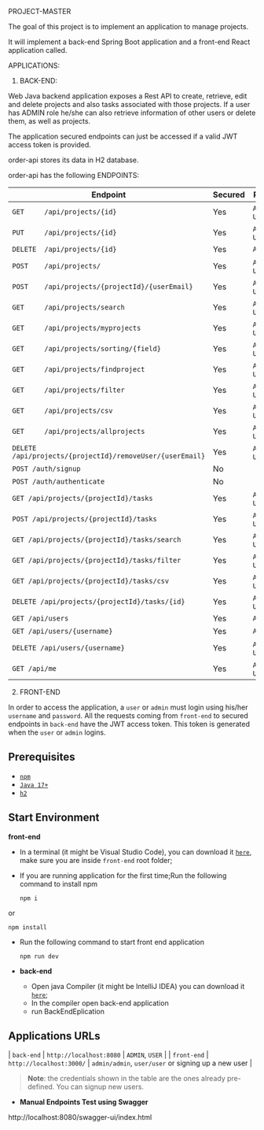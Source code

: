 PROJECT-MASTER

The goal of this project is to implement an application to manage projects.

It will implement a back-end Spring Boot application and a front-end React application called.

APPLICATIONS:

1. BACK-END:

Web Java backend application exposes a Rest API to create, retrieve, edit and delete projects and also tasks associated with those projects.
If a user has ADMIN role he/she can also retrieve information of other users or delete them, as well as projects.

The application secured endpoints can just be accessed if a valid JWT access token is provided.

order-api stores its data in H2 database.

order-api has the following ENDPOINTS:

  | Endpoint                                                      | Secured | Roles           |
  | ------------------------------------------------------------- | ------- | --------------- |
  | `GET     /api/projects/{id}`                                  | Yes     | `ADMIN`, `USER` |
  | `PUT     /api/projects/{id}`                                  | Yes     | `ADMIN`, `USER` |
  | `DELETE  /api/projects/{id}`                                  | Yes     | `ADMIN`         |
  | `POST    /api/projects/`                                      | Yes     | `ADMIN`, `USER` |
  | `POST    /api/projects/{projectId}/{userEmail}`               | Yes     | `ADMIN`, `USER` |
  | `GET     /api/projects/search`                                | Yes     | `ADMIN`, `USER` |
  | `GET     /api/projects/myprojects`                            | Yes     | `ADMIN`, `USER` |
  | `GET     /api/projects/sorting/{field}`                       | Yes     | `ADMIN`, `USER` |
  | `GET     /api/projects/findproject`                           | Yes     | `ADMIN`, `USER` |
  | `GET     /api/projects/filter`                                | Yes     | `ADMIN`, `USER` |
  | `GET     /api/projects/csv`                                   | Yes     | `ADMIN`, `USER` |
  | `GET     /api/projects/allprojects`                           | Yes     | `ADMIN`, `USER` |
  | `DELETE  /api/projects/{projectId}/removeUser/{userEmail}`    | Yes     | `ADMIN`, `USER` |
  | `POST /auth/signup`                                           | No      |                 |
  | `POST /auth/authenticate`                                     | No      |                 |
  | `GET /api/projects/{projectId}/tasks`                         | Yes     | `ADMIN`, `USER` |
  | `POST /api/projects/{projectId}/tasks`                        | Yes     | `ADMIN`, `USER` |
  | `GET /api/projects/{projectId}/tasks/search`                  | Yes     | `ADMIN`, `USER` |
  | `GET /api/projects/{projectId}/tasks/filter`                  | Yes     | `ADMIN`, `USER` |
  | `GET /api/projects/{projectId}/tasks/csv`                     | Yes     | `ADMIN`, `USER` |
  | `DELETE /api/projects/{projectId}/tasks/{id}`                 | Yes     | `ADMIN`, `USER` |
  | `GET /api/users`                                              | Yes     | `ADMIN`         |
  | `GET /api/users/{username}`                                   | Yes     | `ADMIN`         |
  | `DELETE /api/users/{username}`                                | Yes     | `ADMIN`, `USER` |
  | `GET /api/me`                                                 | Yes     | `ADMIN`, `USER` |



  
2. FRONT-END
  
  In order to access the application, a `user` or `admin` must login using his/her `username` and `password`. All the requests coming from `front-end` to secured endpoints in `back-end` have the JWT access token. This token is generated when the `user` or `admin` logins.
  
 
## Prerequisites

- [`npm`](https://docs.npmjs.com/downloading-and-installing-node-js-and-npm)
- [`Java 17+`](https://www.oracle.com/java/technologies/downloads/#java17)
- [`h2`](https://www.h2database.com/html/download.html)


## Start Environment

**front-end**

- In a terminal (it might be Visual Studio Code), you can download it [`here`](https://code.visualstudio.com/download), make sure you are inside `front-end` root folder;

- If you are running application for the first time;Run the following command to install npm 
   ```
   npm i
 
 or

   ```
   npm install
   ```

- Run the following command to start front end application 

   ```
   npm run dev

- **back-end**

  - Open java Compiler (it might be IntelliJ IDEA) you can download it [`here`](https://www.jetbrains.com/idea/download/?section=windows);
  - In the compiler open back-end application
  - run BackEndEplication

  

## Applications URLs

  | `back-end`     | `http://localhost:8080`      | `ADMIN`, `USER`                                     |
  | `front-end`    | `http://localhost:3000/`     | `admin/admin`, `user/user` or signing up a new user |

> **Note**: the credentials shown in the table are the ones already pre-defined. You can signup new users.

- **Manual Endpoints Test using Swagger**
  
 http://localhost:8080/swagger-ui/index.html
    


